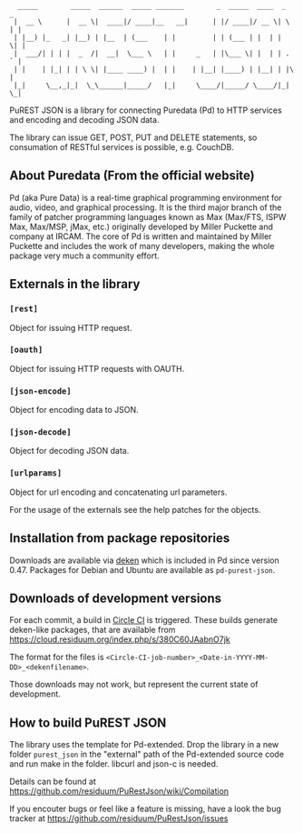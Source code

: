       _____        _____  ______  _____ _______        _  _____  ____  _   _
     |  __ \      |  __ \|  ____|/ ____|__   __|      | |/ ____|/ __ \| \ | |
     | |__) |_   _| |__) | |__  | (___    | |         | | (___ | |  | |  \| |
     |  ___/| | | |  _  /|  __|  \___ \   | |     _   | |\___ \| |  | | . ` |
     | |    | |_| | | \ \| |____ ____) |  | |    | |__| |____) | |__| | |\  |
     |_|     \__,_|_|  \_\______|_____/   |_|     \____/|_____/ \____/|_| \_|

PuREST JSON is a library for connecting Puredata (Pd) to HTTP services
and encoding and decoding JSON data.

The library can issue GET, POST, PUT and DELETE statements, so consumation
of RESTful services is possible, e.g. CouchDB.

## About Puredata (From the official website)

Pd (aka Pure Data) is a real-time graphical programming environment for
audio, video, and graphical processing. It is the third major branch
of the family of patcher programming languages known as Max (Max/FTS,
ISPW Max, Max/MSP, jMax, etc.) originally developed by Miller Puckette
and company at IRCAM. The core of Pd is written and maintained by Miller
Puckette and includes the work of many developers, making the whole
package very much a community effort.

## Externals in the library

### `[rest]`
Object for issuing HTTP request.

### `[oauth]`
Object for issuing HTTP requests with OAUTH.

### `[json-encode]`
Object for encoding data to JSON.

### `[json-decode]`
Object for decoding JSON data.

### `[urlparams]`
Object for url encoding and concatenating url parameters.

For the usage of the externals see the help patches for the objects.

## Installation from package repositories

Downloads are available via [deken](https://github.com/pure-data/deken)
which is included in Pd since version 0.47. Packages for Debian and Ubuntu
are available as `pd-purest-json`.

## Downloads of development versions

For each commit, a build in [Circle CI](https://app.circleci.com/pipelines/github/residuum/PuRestJson) 
is triggered. These builds generate deken-like packages, that are available 
from https://cloud.residuum.org/index.php/s/380C60JAabnO7jk

The format for the files is `<Circle-CI-job-number>_<Date-in-YYYY-MM-DD>_<dekenfilename>`.

Those downloads may not work, but represent the current state of development.

## How to build PuREST JSON

The library uses the template for Pd-extended. Drop the library in a
new folder `purest_json` in the "external" path of the Pd-extended
source code and run make in the folder. libcurl and json-c is needed.

Details can be found at
https://github.com/residuum/PuRestJson/wiki/Compilation

If you encouter bugs or feel like a feature is missing, have a look
the bug tracker at
https://github.com/residuum/PuRestJson/issues
